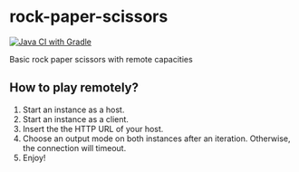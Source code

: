 # rock-paper-scissors
[![Java CI with Gradle](https://github.com/simple0x47/rock-paper-scissors/actions/workflows/gradle.yml/badge.svg)](https://github.com/simple0x47/rock-paper-scissors/actions/workflows/gradle.yml)

Basic rock paper scissors with remote capacities

## How to play remotely?

1. Start an instance as a host.
2. Start an instance as a client.
3. Insert the the HTTP URL of your host.
4. Choose an output mode on both instances after an iteration. Otherwise, the connection will timeout.
5. Enjoy!
